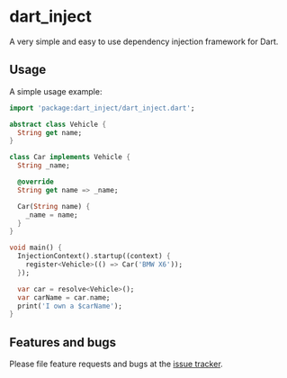 # dart_inject

A very simple and easy to use dependency injection framework for Dart.

## Usage

A simple usage example:

```dart
import 'package:dart_inject/dart_inject.dart';

abstract class Vehicle {
  String get name;
}

class Car implements Vehicle {
  String _name;

  @override
  String get name => _name;

  Car(String name) {
    _name = name;
  }
}

void main() {
  InjectionContext().startup((context) {
    register<Vehicle>(() => Car('BMW X6'));
  });

  var car = resolve<Vehicle>();
  var carName = car.name;
  print('I own a $carName');
}

```

## Features and bugs

Please file feature requests and bugs at the [issue tracker][tracker].

[tracker]: https://github.com/meandmymac-de/dart_inject/issues
